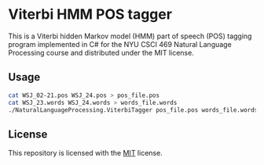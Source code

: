 # Viterbi HMM POS tagger

This is a Viterbi hidden Markov model (HMM) part of speech (POS) tagging program
implemented in C\# for the NYU CSCI 469 Natural Language Processing course and
distributed under the MIT license.

## Usage

```sh
cat WSJ_02-21.pos WSJ_24.pos > pos_file.pos
cat WSJ_23.words WSJ_24.words > words_file.words
./NaturalLanguageProcessing.ViterbiTagger pos_file.pos words_file.words > submission.pos
```

## License

This repository is licensed with the [MIT](LICENSE.txt) license.
